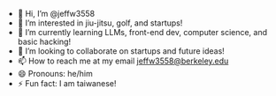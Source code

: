 - 👋 Hi, I’m @jeffw3558
- 👀 I’m interested in jiu-jitsu, golf, and startups!
- 🌱 I’m currently learning LLMs, front-end dev, computer science, and basic hacking!
- 💞️ I’m looking to collaborate on startups and future ideas!
- 📫 How to reach me at my email jeffw3558@berkeley.edu
- 😄 Pronouns: he/him
- ⚡ Fun fact: I am taiwanese!

